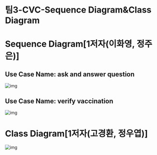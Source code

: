 # 팀3-CVC-Sequence Diagram&Class Diagram

# Sequence Diagram[1저자(이화영, 정주은)]



## Use Case Name: ask and answer question

![img](https://lh5.googleusercontent.com/fhc9TRTqXVKlwRERRGZs7codN6vX_uN18zGWCiOM8uYP_er5FLQ3sivtVe5CpD6wsZvGE-FlBGEf04M6Yzo32eL3fybLxMur39ZEGp5qEKx-LqLGV1XBdyA93_nGbLK3UwOxKcrvBrSt)

## Use Case Name: verify vaccination

![img](https://lh4.googleusercontent.com/aE1yDXwmikb4M4a0y65d_nAUoqxGLz52r6C1ZqrJLsBh5po3OqY5zoo8nGq4IbsRFY5xetw29mH1bAUWKHJCZ1PXVpL_MLo4dikMVSymX65uhP_JBGOqmij4Im4chXAJI0-6iEDe4zcv)

# Class Diagram[1저자(고경환, 정우엽)]

![img](https://lh6.googleusercontent.com/E5oH4U0UM21HEikqYWAjuhsOLnzMkdsHfXOfi-keOxd6STtwnzeJHr-rp6ZKNR7u3S_TdO_1llCNc8zUDiuAsZ0KvnBj_HD0nPMJ1d7y7eRwJSeOMEVkYix_B6tSNzSAGe4bDNu_WBcU)

